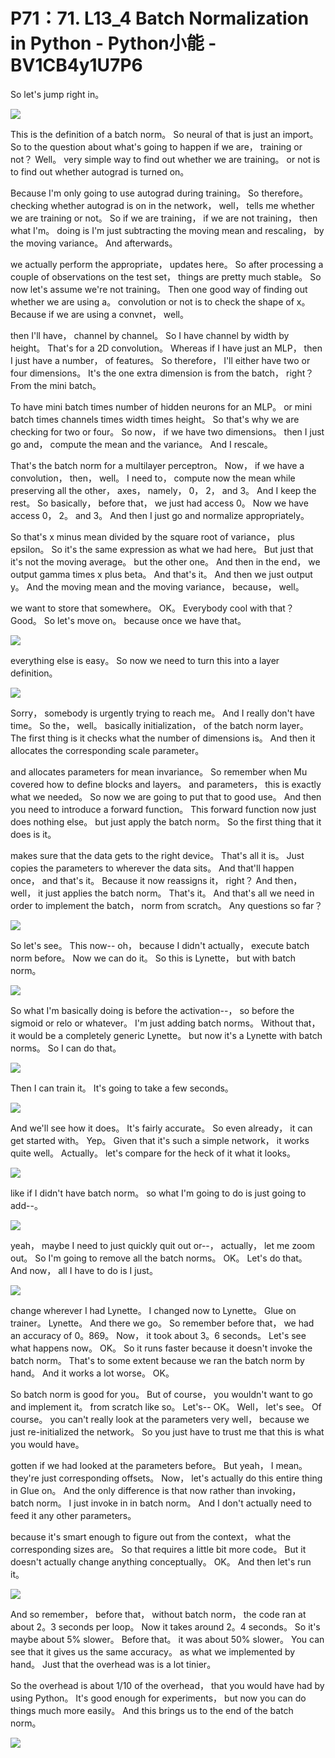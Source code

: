 # P71：71. L13_4 Batch Normalization in Python - Python小能 - BV1CB4y1U7P6

 So let's jump right in。

![](img/933f906029fb0d4bd8e6a385f30928dc_1.png)

 This is the definition of a batch norm。 So neural of that is just an import。 So to the question about what's going to happen if we are， training or not？ Well。 very simple way to find out whether we are training。 or not is to find out whether autograd is turned on。

 Because I'm only going to use autograd during training。 So therefore。 checking whether autograd is on in the network， well， tells me whether we are training or not。 So if we are training， if we are not training， then what I'm。 doing is I'm just subtracting the moving mean and rescaling， by the moving variance。 And afterwards。

 we actually perform the appropriate， updates here。 So after processing a couple of observations on the test set， things are pretty much stable。 So now let's assume we're not training。 Then one good way of finding out whether we are using a。 convolution or not is to check the shape of x。 Because if we are using a convnet， well。

 then I'll have， channel by channel。 So I have channel by width by height。 That's for a 2D convolution。 Whereas if I have just an MLP， then I just have a number， of features。 So therefore， I'll either have two or four dimensions。 It's the one extra dimension is from the batch， right？ From the mini batch。

 To have mini batch times number of hidden neurons for an MLP。 or mini batch times channels times width times height。 So that's why we are checking for two or four。 So now， if we have two dimensions。 then I just go and， compute the mean and the variance。 And I rescale。

 That's the batch norm for a multilayer perceptron。 Now， if we have a convolution， then， well。 I need to， compute now the mean while preserving all the other， axes， namely， 0， 2， and 3。 And I keep the rest。 So basically， before that， we just had access 0。 Now we have access 0， 2。 and 3。 And then I just go and normalize appropriately。

 So that's x minus mean divided by the square root of variance， plus epsilon。 So it's the same expression as what we had here。 But just that it's not the moving average。 but the other one。 And then in the end， we output gamma times x plus beta。 And that's it。 And then we just output y。 And the moving mean and the moving variance， because， well。

 we want to store that somewhere。 OK。 Everybody cool with that？ Good。 So let's move on。 because once we have that。

![](img/933f906029fb0d4bd8e6a385f30928dc_3.png)

 everything else is easy。 So now we need to turn this into a layer definition。

![](img/933f906029fb0d4bd8e6a385f30928dc_5.png)

 Sorry， somebody is urgently trying to reach me。 And I really don't have time。 So the， well。 basically initialization， of the batch norm layer。 The first thing is it checks what the number of dimensions is。 And then it allocates the corresponding scale parameter。

 and allocates parameters for mean invariance。 So remember when Mu covered how to define blocks and layers。 and parameters， this is exactly what we needed。 So now we are going to put that to good use。 And then you need to introduce a forward function。 This forward function now just does nothing else。 but just apply the batch norm。 So the first thing that it does is it。

 makes sure that the data gets to the right device。 That's all it is。 Just copies the parameters to wherever the data sits。 And that'll happen once， and that's it。 Because it now reassigns it， right？ And then， well， it just applies the batch norm。 That's it。 And that's all we need in order to implement the batch， norm from scratch。 Any questions so far？





![](img/933f906029fb0d4bd8e6a385f30928dc_7.png)

 So let's see。 This now-- oh， because I didn't actually， execute batch norm before。 Now we can do it。 So this is Lynette， but with batch norm。

![](img/933f906029fb0d4bd8e6a385f30928dc_9.png)

 So what I'm basically doing is before the activation--， so before the sigmoid or relo or whatever。 I'm just adding batch norms。 Without that， it would be a completely generic Lynette。 but now it's a Lynette with batch norms。 So I can do that。

![](img/933f906029fb0d4bd8e6a385f30928dc_11.png)

 Then I can train it。 It's going to take a few seconds。

![](img/933f906029fb0d4bd8e6a385f30928dc_13.png)

 And we'll see how it does。 It's fairly accurate。 So even already， it can get started with。 Yep。 Given that it's such a simple network， it works quite well。 Actually。 let's compare for the heck of it what it looks。

![](img/933f906029fb0d4bd8e6a385f30928dc_15.png)

 like if I didn't have batch norm。 so what I'm going to do is just going to add--。

![](img/933f906029fb0d4bd8e6a385f30928dc_17.png)

 yeah， maybe I need to just quickly quit out or--， actually， let me zoom out。 So I'm going to remove all the batch norms。 OK。 Let's do that。 And now， all I have to do is I just。

![](img/933f906029fb0d4bd8e6a385f30928dc_19.png)

 change wherever I had Lynette。 I changed now to Lynette。 Glue on trainer。 Lynette。 And there we go。 So remember before that， we had an accuracy of 0。869。 Now， it took about 3。6 seconds。 Let's see what happens now。 OK。 So it runs faster because it doesn't invoke the batch norm。 That's to some extent because we ran the batch norm by hand。 And it works a lot worse。 OK。

 So batch norm is good for you。 But of course， you wouldn't want to go and implement it。 from scratch like so。 Let's-- OK。 Well， let's see。 Of course。 you can't really look at the parameters very well， because we just re-initialized the network。 So you just have to trust me that this is what you would have。

 gotten if we had looked at the parameters before。 But yeah， I mean。 they're just corresponding offsets。 Now， let's actually do this entire thing in Glue on。 And the only difference is that now rather than invoking， batch norm。 I just invoke in in batch norm。 And I don't actually need to feed it any other parameters。

 because it's smart enough to figure out from the context， what the corresponding sizes are。 So that requires a little bit more code。 But it doesn't actually change anything conceptually。 OK。 And then let's run it。

![](img/933f906029fb0d4bd8e6a385f30928dc_21.png)

 And so remember， before that， without batch norm， the code ran at about 2。3 seconds per loop。 Now it takes around 2。4 seconds。 So it's maybe about 5% slower。 Before that。 it was about 50% slower。 You can see that it gives us the same accuracy。 as what we implemented by hand。 Just that the overhead was is a lot tinier。

 So the overhead is about 1/10 of the overhead， that you would have had by using Python。 It's good enough for experiments， but now you can do things much more easily。 And this brings us to the end of the batch norm。

![](img/933f906029fb0d4bd8e6a385f30928dc_23.png)